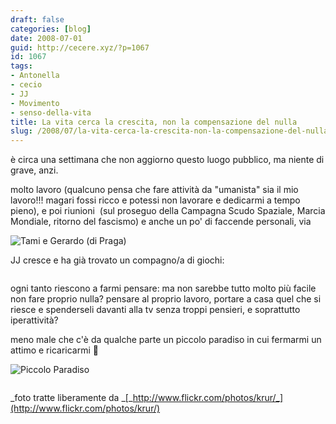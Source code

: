 ```yaml
---
draft: false
categories: [blog]
date: 2008-07-01
guid: http://cecere.xyz/?p=1067
id: 1067
tags:
- Antonella
- cecio
- JJ
- Movimento
- senso-della-vita
title: La vita cerca la crescita, non la compensazione del nulla
slug: /2008/07/la-vita-cerca-la-crescita-non-la-compensazione-del-nulla/
---
```


è circa una settimana che non aggiorno questo luogo pubblico, ma niente di grave, anzi.

molto lavoro (qualcuno pensa che fare attività da "umanista" sia il mio lavoro!!! magari fossi ricco e potessi non lavorare e dedicarmi a tempo pieno), e poi riunioni  (sul proseguo della Campagna Scudo Spaziale, Marcia Mondiale, ritorno del fascismo) e anche un po' di faccende personali, via

<img class="aligncenter" src="http://farm4.static.flickr.com/3098/2630618740_91534521dc.jpg" alt="" /><img class="aligncenter" src="http://farm4.static.flickr.com/3102/2629800239_7a5ace29e8.jpg" alt="Tami e Gerardo (di Praga)" />

JJ cresce e ha già trovato un compagno/a di giochi:

<img class="aligncenter" src="http://farm4.static.flickr.com/3277/2629800795_6f0c6ab453.jpg" alt="" />

ogni tanto riescono a farmi pensare: ma non sarebbe tutto molto più facile non fare proprio nulla? pensare al proprio lavoro, portare a casa quel che si riesce e spenderseli davanti alla tv senza troppi pensieri, e soprattutto iperattività?

meno male che c'è da qualche parte un piccolo paradiso in cui fermarmi un attimo e ricaricarmi 🙂

<img class="aligncenter" src="http://farm4.static.flickr.com/3038/2630618202_c8a4d0eee7.jpg" alt="Piccolo Paradiso" /><img class="aligncenter" src="http://farm4.static.flickr.com/3126/2629799579_6e6ef526ff.jpg" alt="" />

<img class="aligncenter" src="http://farm4.static.flickr.com/3034/2629798931_d00daa323c.jpg" alt="" />

_foto tratte liberamente da _[_http://www.flickr.com/photos/krur/_](http://www.flickr.com/photos/krur/)

 